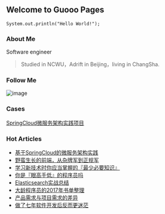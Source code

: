 ## Welcome to Guooo Pages

```
System.out.println("Hello World!");
```
### About Me 

Software engineer

> Studied in NCWU，Adrift in Beijing，living in ChangSha.


### Follow Me

![image](https://github.com/backkoms/backkoms.github.io/blob/master/qrcode_for_gh_28fb95c9c24c_258.jpg?raw=true)
### Cases
[SpringCloud微服务架构实践项目](https://github.com/backkoms/simplemall)

### Hot Articles
- [基于SpringCloud的微服务架构实践](https://mp.weixin.qq.com/s?__biz=MzIwMjE3MDIwMA==&mid=2247484193&idx=1&sn=287499f10171b28bad78a3c0004a16f7&chksm=96e38916a19400001d669802664e152e77ca32f6b3cbb81d3379ccd105b6ee9ee54e9e538a2a&mpshare=1&scene=1&srcid=0107wZJB6MWCUytWvKM9xQLg&key=34c03f6966d0ec717138c7cb2045c379f84a6c3ca67abae225429d369aec1f1564cb3d19ae7f19a0901b421edf306fc244f6f6056ca2d17b893b532aa138ee4a4ffe2938770531b461e7fe375af9cf96&ascene=0&uin=MTUxNjExMDE2MA%3D%3D&devicetype=iMac+MacBookAir6%2C2+OSX+OSX+10.12.1+build(16B2659)&version=11000006&lang=zh_CN&pass_ticket=0kt3WVyTmhoBfoFb69%2FIwlGheV%2Fngy29YMfgyAOPNUvdus2EzEXc7yfzWh%2BLCcyn)
- [野蛮生长的前端，从杂牌军到正规军](https://mp.weixin.qq.com/s?__biz=MzIwMjE3MDIwMA==&mid=2247484355&idx=1&sn=10f800a64b1c9457d71048938ed38660&chksm=96e389f4a19400e2267bf81fdf8b77858eb2e5465de92bc200079eff6c1b4808fdadb276dfd5&mpshare=1&scene=1&srcid=0107MIyOFZmGg9oMohVsxZDX&key=b3a4ff3742cb6ec0355af9098ef73a5358e01a06e2d2ebefaa4b9926d35210673d8e40b35f399c654517d385208f46c7c2070a7bb6175b4d620a691116031df21984b611f8291599f5043ffdb7a7ee80&ascene=0&uin=MTUxNjExMDE2MA%3D%3D&devicetype=iMac+MacBookAir6%2C2+OSX+OSX+10.12.1+build(16B2659)&version=11000006&lang=zh_CN&pass_ticket=0kt3WVyTmhoBfoFb69%2FIwlGheV%2Fngy29YMfgyAOPNUvdus2EzEXc7yfzWh%2BLCcyn)
- [学习新技术时你应当掌握的『最少必要知识』](https://mp.weixin.qq.com/s?__biz=MzIwMjE3MDIwMA==&mid=2247484400&idx=1&sn=ac6ed642f377c83a03dfb8a1f60c7c82&chksm=96e389c7a19400d19832a76ad035686b47c688452679267c11083ff9c4273e1ba57a95e4a257&mpshare=1&scene=1&srcid=0107PnpwbcmvfzJDedhLMn5d&key=428377c831859f7c0233714cff80598dc5ad3f51d21c8bae251163a961f0594f13e47535801e0f7b81f6bd59d42db02a4630a5ffb59a1f0cee141619ce52c30fd7b085bf7f72ff6073f81669adf8f860&ascene=0&uin=MTUxNjExMDE2MA%3D%3D&devicetype=iMac+MacBookAir6%2C2+OSX+OSX+10.12.1+build(16B2659)&version=11000006&lang=zh_CN&pass_ticket=0kt3WVyTmhoBfoFb69%2FIwlGheV%2Fngy29YMfgyAOPNUvdus2EzEXc7yfzWh%2BLCcyn)
- [你是『眼高手低』的程序员吗](https://mp.weixin.qq.com/s?__biz=MzIwMjE3MDIwMA==&mid=2247484417&idx=1&sn=d3ab21acf4045faf6c09b7410c6dbe63&chksm=96e38e36a1940720d4706a62c46c8ca76fbb9c27d1ef917f6ff6cdc6e1ca94b614468f63c420&mpshare=1&scene=1&srcid=0107sIkdPDH4tEpQ7k3pD8Sm&key=b3a4ff3742cb6ec02975dea3de9538f7b0793fa5813bde1709aa3202aec65d708893b1799b83f517ab59e0fdb2c75cd80c2cbf0c4583aa159d712329cba3e08f2d5df7acba562d2d980b4df466805fae&ascene=0&uin=MTUxNjExMDE2MA%3D%3D&devicetype=iMac+MacBookAir6%2C2+OSX+OSX+10.12.1+build(16B2659)&version=11000006&lang=zh_CN&pass_ticket=0kt3WVyTmhoBfoFb69%2FIwlGheV%2Fngy29YMfgyAOPNUvdus2EzEXc7yfzWh%2BLCcyn)
- [Elasticsearch实战总结](https://mp.weixin.qq.com/s?__biz=MzIwMjE3MDIwMA==&mid=2247484423&idx=1&sn=3b878fda54fd520e99bb09bdeb6f08a3&chksm=96e38e30a19407261dd2c49b9e1ea73342d6aadef71035de05a7ff2a35bb151b3211bb11f2ce&mpshare=1&scene=1&srcid=01078HQUnXZzuWOFExCVtW95&key=34c03f6966d0ec71d6da2f6979976ae2f505d478eeba659442c8025fd7826479876856f104756d4123c79a5f0d77d20b8f8405fe3d1d2a76fe1ee5e377cf35097b5e30e3c501c0bbde0bc4262642eeab&ascene=0&uin=MTUxNjExMDE2MA%3D%3D&devicetype=iMac+MacBookAir6%2C2+OSX+OSX+10.12.1+build(16B2659)&version=11000006&lang=zh_CN&pass_ticket=0kt3WVyTmhoBfoFb69%2FIwlGheV%2Fngy29YMfgyAOPNUvdus2EzEXc7yfzWh%2BLCcyn)
- [大龄程序员的2017年书单整理](https://mp.weixin.qq.com/s?__biz=MzIwMjE3MDIwMA==&mid=2247484420&idx=1&sn=631187ae0191e7e58f41e6f5ab02025c&chksm=96e38e33a194072509c80fe9e9821d5dc6d3f698a9cf712b86e5014321c567be595704e75223&mpshare=1&scene=1&srcid=01072pC5y8aD2EevJlr5GRMa&key=428377c831859f7c95abb3dfb9a3511cc9caa16abb9bbdab1e63af88a5af8c85fe58a11cb210067817e1bef7d89607db112d4e63ddf62d91d41b1e8b317d9e8352f0d273a3d9e33ceb8d198bdef2d4e0&ascene=0&uin=MTUxNjExMDE2MA%3D%3D&devicetype=iMac+MacBookAir6%2C2+OSX+OSX+10.12.1+build(16B2659)&version=11000006&lang=zh_CN&pass_ticket=0kt3WVyTmhoBfoFb69%2FIwlGheV%2Fngy29YMfgyAOPNUvdus2EzEXc7yfzWh%2BLCcyn)
- [产品需求与项目需求的差异](https://mp.weixin.qq.com/s?__biz=MzIwMjE3MDIwMA==&mid=2247484453&idx=1&sn=266847bf1521e9052a3d9f4afe66c90d&chksm=96e38e12a1940704b6f7be6a14821c641441f99493f6dc36fe919c34026e42d84196966b9609#rd)
- [做了七年软件开发后反而更迷茫](https://mp.weixin.qq.com/s/z_dq_vpOpL3CaE3M6etCJA)
